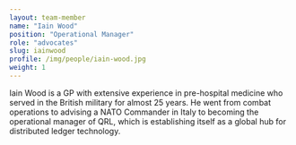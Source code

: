 ```yaml
---
layout: team-member
name: "Iain Wood"
position: "Operational Manager"
role: "advocates"
slug: iainwood
profile: /img/people/iain-wood.jpg
weight: 1
---
```


Iain Wood is a GP with extensive experience in pre-hospital medicine who served in the British military for almost 25 years. He went from combat operations to advising a NATO Commander in Italy to becoming the operational manager of QRL, which is establishing itself as a global hub for distributed ledger technology.